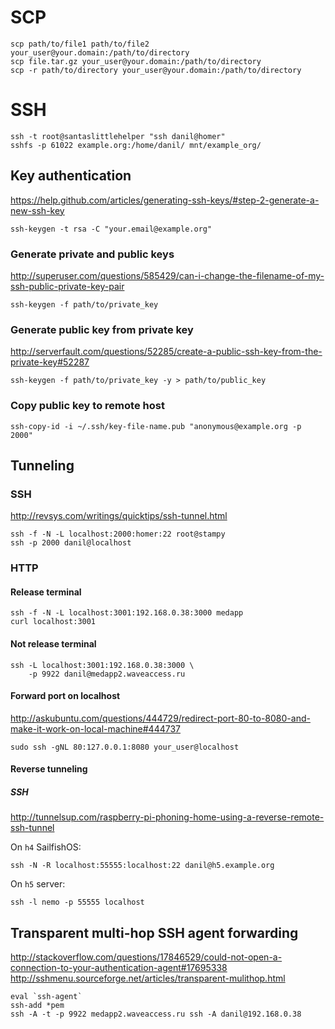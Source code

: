 # SCP

    scp path/to/file1 path/to/file2 your_user@your.domain:/path/to/directory
    scp file.tar.gz your_user@your.domain:/path/to/directory
    scp -r path/to/directory your_user@your.domain:/path/to/directory

# SSH

    ssh -t root@santaslittlehelper "ssh danil@homer"
    sshfs -p 61022 example.org:/home/danil/ mnt/example_org/

## Key authentication

<https://help.github.com/articles/generating-ssh-keys/#step-2-generate-a-new-ssh-key>

    ssh-keygen -t rsa -C "your.email@example.org"

### Generate private and public keys

<http://superuser.com/questions/585429/can-i-change-the-filename-of-my-ssh-public-private-key-pair>

    ssh-keygen -f path/to/private_key

### Generate public key from private key

<http://serverfault.com/questions/52285/create-a-public-ssh-key-from-the-private-key#52287>

    ssh-keygen -f path/to/private_key -y > path/to/public_key

### Copy public key to remote host

    ssh-copy-id -i ~/.ssh/key-file-name.pub "anonymous@example.org -p 2000"

## Tunneling

### SSH

<http://revsys.com/writings/quicktips/ssh-tunnel.html>

    ssh -f -N -L localhost:2000:homer:22 root@stampy
    ssh -p 2000 danil@localhost

### HTTP

#### Release terminal

    ssh -f -N -L localhost:3001:192.168.0.38:3000 medapp
    curl localhost:3001

#### Not release terminal

    ssh -L localhost:3001:192.168.0.38:3000 \
        -p 9922 danil@medapp2.waveaccess.ru

#### Forward port on localhost

<http://askubuntu.com/questions/444729/redirect-port-80-to-8080-and-make-it-work-on-local-machine#444737>

    sudo ssh -gNL 80:127.0.0.1:8080 your_user@localhost

#### Reverse tunneling

##### SSH

<http://tunnelsup.com/raspberry-pi-phoning-home-using-a-reverse-remote-ssh-tunnel>

On `h4` SailfishOS:

    ssh -N -R localhost:55555:localhost:22 danil@h5.example.org

On `h5` server:

    ssh -l nemo -p 55555 localhost

## Transparent multi-hop SSH agent forwarding

<http://stackoverflow.com/questions/17846529/could-not-open-a-connection-to-your-authentication-agent#17695338>
<http://sshmenu.sourceforge.net/articles/transparent-mulithop.html>

    eval `ssh-agent`
    ssh-add *pem
    ssh -A -t -p 9922 medapp2.waveaccess.ru ssh -A danil@192.168.0.38
